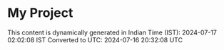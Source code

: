 # My Project

This content is dynamically generated in Indian Time (IST): 2024-07-17 02:02:08 IST
Converted to UTC: 2024-07-16 20:32:08 UTC
